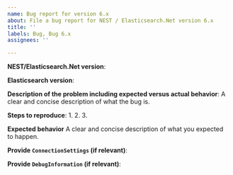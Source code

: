 ```yaml
---
name: Bug report for version 6.x
about: File a bug report for NEST / Elasticsearch.Net version 6.x
title: ''
labels: Bug, Bug 6.x
assignees: ''

---
```


**NEST/Elasticsearch.Net version**:

**Elasticsearch version**:

**Description of the problem including expected versus actual behavior**:
A clear and concise description of what the bug is.

**Steps to reproduce**:
 1.
 2.
 3.

**Expected behavior**
A clear and concise description of what you expected to happen.

**Provide `ConnectionSettings` (if relevant)**:

**Provide `DebugInformation` (if relevant)**:
